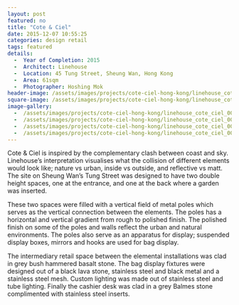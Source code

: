 ```yaml
---
layout: post
featured: no
title: "Cote & Ciel"
date: 2015-12-07 10:55:25
categories: design retail
tags: featured
details:
  -  Year of Completion: 2015
  -  Architect: Linehouse
  -  Location: 45 Tung Street, Sheung Wan, Hong Kong
  -  Area: 61sqm
  -  Photographer: Hoshing Mok
header-image: /assets/images/projects/cote-ciel-hong-kong/linehouse_cote_ciel_001.jpg
square-image: /assets/images/projects/cote-ciel-hong-kong/linehouse_cote_ciel_square.jpg
image-gallery:
  -  /assets/images/projects/cote-ciel-hong-kong/linehouse_cote_ciel_002.jpg
  -  /assets/images/projects/cote-ciel-hong-kong/linehouse_cote_ciel_003.jpg
  -  /assets/images/projects/cote-ciel-hong-kong/linehouse_cote_ciel_004.jpg
  -  /assets/images/projects/cote-ciel-hong-kong/linehouse_cote_ciel_001.jpg
---
```

Cote & Ciel is inspired by the complementary clash between coast and sky. Linehouse’s interpretation visualises what the collision of different elements would look like; nature vs urban, inside vs outside, and reflective vs matt. The site on Sheung Wan’s Tung Street was designed to have two double height spaces, one at the entrance, and one at the back where a garden was inserted.

These two spaces were filled with a vertical field of metal poles which serves as the vertical connection between the elements. The poles has a horizontal and vertical gradient from rough to polished finish. The polished finish on some of the poles and walls reflect the urban and natural environments. The poles also serve as an apparatus for display; suspended display boxes, mirrors and hooks are used for bag display.

The intermediary retail space between the elemental installations was clad in grey bush hammered basalt stone. The bag display fixtures were designed out of a black lava stone, stainless steel and black metal and a stainless steel mesh. Custom lighting was made out of stainless steel and tube lighting. Finally the cashier desk was clad in a grey Balmes stone complimented with stainless steel inserts. 